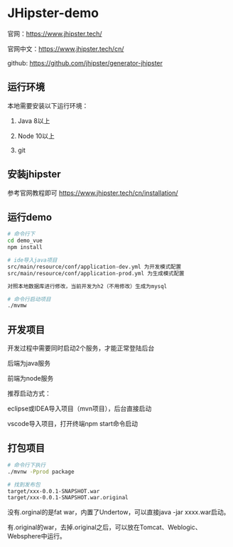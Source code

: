 # JHipster-demo

官网：https://www.jhipster.tech/

官网中文：https://www.jhipster.tech/cn/

github: https://github.com/jhipster/generator-jhipster





## 运行环境

本地需要安装以下运行环境：

1. Java 8以上

2. Node 10以上

3. git

   

## 安装jhipster

参考官网教程即可 https://www.jhipster.tech/cn/installation/



## 运行demo

```bash
# 命令行下
cd demo_vue
npm install

# ide导入java项目
src/main/resource/conf/application-dev.yml 为开发模式配置
src/main/resource/conf/application-prod.yml 为生成模式配置

对照本地数据库进行修改，当前开发为h2（不用修改）生成为mysql

# 命令行启动项目
./mvmw 
```



## 开发项目

开发过程中需要同时启动2个服务，才能正常登陆后台

后端为java服务

前端为node服务



推荐启动方式：

eclipse或IDEA导入项目（mvn项目），后台直接启动

vscode导入项目，打开终端npm start命令启动



## 打包项目

```bash
# 命令行下执行
./mvnw -Pprod package

# 找到发布包
target/xxx-0.0.1-SNAPSHOT.war
target/xxx-0.0.1-SNAPSHOT.war.original
```



没有.orginal的是fat war，内置了Undertow，可以直接java -jar xxxx.war启动。

有.original的war，去掉.original之后，可以放在Tomcat、Weblogic、Websphere中运行。
